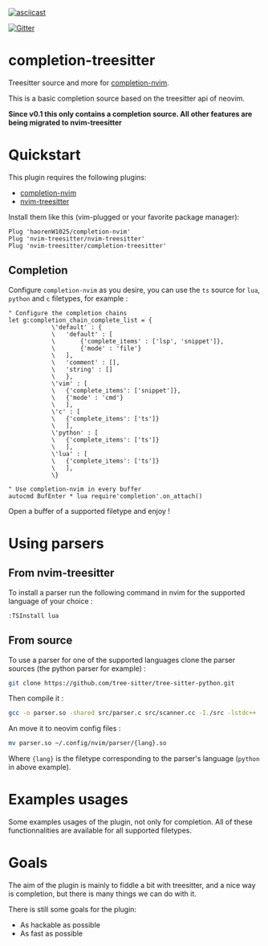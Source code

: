 [![asciicast](https://asciinema.org/a/318046.svg)](https://asciinema.org/a/318046)

[![Gitter](https://badges.gitter.im/completion-nvim/community.svg)](https://gitter.im/completion-nvim/community?utm_source=badge&utm_medium=badge&utm_campaign=pr-badge)
# completion-treesitter
Treesitter source and more for [completion-nvim](https://github.com/haorenW1025/completion-nvim).

This is a basic completion source based on the treesitter api of neovim.

**Since v0.1 this only contains a completion source. All other features are being migrated to nvim-treesitter**

# Quickstart

This plugin requires the following plugins:

- [completion-nvim](https://github.com/haorenW1025/completion-nvim)
- [nvim-treesitter](https://github.com/nvim-treesitter/nvim-treesitter)

Install them like this (vim-plugged or your favorite package manager):
```vim
Plug 'haorenW1025/completion-nvim'
Plug 'nvim-treesitter/nvim-treesitter'
Plug 'nvim-treesitter/completion-treesitter'
```

## Completion
Configure `completion-nvim` as you desire, you can use the `ts` source for `lua`, `python` and `c` filetypes, for example :
```vim
" Configure the completion chains
let g:completion_chain_complete_list = {
			\'default' : {
			\	'default' : [
			\		{'complete_items' : ['lsp', 'snippet']},
			\		{'mode' : 'file'}
			\	],
			\	'comment' : [],
			\	'string' : []
			\	},
			\'vim' : [
			\	{'complete_items': ['snippet']},
			\	{'mode' : 'cmd'}
			\	],
			\'c' : [
			\	{'complete_items': ['ts']}
			\	],
			\'python' : [
			\	{'complete_items': ['ts']}
			\	],
			\'lua' : [
			\	{'complete_items': ['ts']}
			\	],
			\}

" Use completion-nvim in every buffer
autocmd BufEnter * lua require'completion'.on_attach()
```

Open a buffer of a supported filetype and enjoy !

# Using parsers

## From nvim-treesitter

To install a parser run the following command in nvim for the supported language of your choice :
```vim
:TSInstall lua
```

## From source

To use a parser for one of the supported languages clone the parser sources (the python parser for example) :
```sh
git clone https://github.com/tree-sitter/tree-sitter-python.git
```

Then compile it :
```sh
gcc -o parser.so -shared src/parser.c src/scanner.cc -I./src -lstdc++
```

An move it to neovim config files :

```sh
mv parser.so ~/.config/nvim/parser/{lang}.so
```

Where `{lang}` is the filetype corresponding to the parser's language (`python` in above example).

# Examples usages

Some examples usages of the plugin, not only for completion.
All of these functionnalities are available for all supported filetypes.

# Goals
The aim of the plugin is mainly to fiddle a bit with treesitter, and a nice way is completion, but there is many things we can do with it.

There is still some goals for the plugin:
  - As hackable as possible
  - As fast as possible
